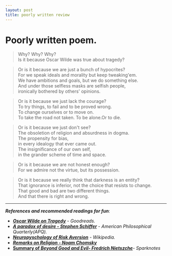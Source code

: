 ```yaml
---
layout: post
title: poorly written review
---
```

# Poorly written poem.

  >Why? Why? Why?  
  >Is it because Oscar Wilde was true about tragedy?  

  >Or is it because we are just a bunch of hypocrites?  
  >For we speak ideals and morality but keep tweaking'em.  
  >We have ambitions and goals, but we do something else.  
  >And under those selfless masks are selfish people,  
  >ironically bothered by others' opinions.  

  >Or is it because we just lack the courage?  
  >To try things, to fail and to be proved wrong.  
  >To change ourselves or to move on.  
  >To take the road not taken.
  >To be alone.Or to die.

  >Or is it because we just don't see?  
  >The obsoletion of religion and absurdness in dogma.  
  >The propensity for bias,  
  >in every idealogy that ever came out.  
  >The insignificance of our own self,  
  >in the grander scheme of time and space.  

  >Or is it because we are not honest enough?  
  >For we admire not the virtue, but its possession.  

  >Or is it because we really think that darkness is an entity?  
  >That ignorance is inferior, not the choice that resists to change.  
  >That good and bad are two different things.  
  >And that there is right and wrong.  

  ------------------------------------

  ***References and recommended readings for fun***:
  - [***Oscar Wilde on Tragedy***](https://www.goodreads.com/quotes/172484-there-are-only-two-tragedies-in-life-one-is-not) *- Goodreads.*
  - [***A paradox of desire - Stephen Schiffer***](https://www.jstor.org/stable/20009625) *- American Philosophical Quarterly(APQ).*
  - [***Neuropyschology of Risk Aversion***](https://en.wikipedia.org/wiki/Risk_aversion_(psychology)#Neuropsychology_of_risk_aversion) *- Wikipedia.*
  - [***Remarks on Religion - Noam Chomsky***](https://chomsky.info/1990____/)
  - [**Summary of *Beyond Good and Evil- Fredrich Nietszche***](https://www.sparknotes.com/philosophy/beyondgood/section1/)*- Sparknotes*
